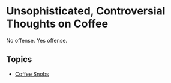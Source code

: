 # Unsophisticated, Controversial Thoughts on Coffee

No offense. Yes offense.

## Topics

- [Coffee Snobs](coffee-snobs.md)
